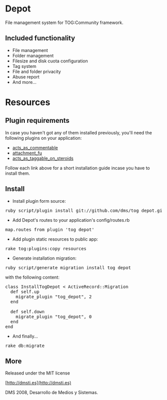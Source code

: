 Depot
===========

File management system for TOG:Community framework.

Included functionality
---------------------- 

* File management
* Folder management
* Filesize and disk cuota configuration
* Tag system
* File and folder privacity
* Abuse report
* And more...

Resources
=========

Plugin requirements
-------------------

In case you haven't got any of them installed previously, you'll need the following plugins on your application:

* [acts\_as\_commentable](https://github.com/tog/tog/wikis/3rd-party-plugins-acts_as_commentable)
* [attachment\_fu](http://github.com/technoweenie/attachment_fu/tree/master)
* [acts\_as\_taggable\_on\_steroids](https://github.com/tog/tog/wikis/3rd-party-plugins-acts_as_taggable_on_steroids)

Follow each link above for a short installation guide incase you have to install them.

Install
-------

* Install plugin form source:
<pre>ruby script/plugin install git://github.com/dms/tog_depot.git</pre>

* Add Depot's routes to your application's config/routes.rb
<pre>map.routes_from_plugin 'tog_depot'</pre>

* Add plugin static resources to public app:
<pre>rake tog:plugins:copy_resources</pre>

* Generate installation migration:
<pre>ruby script/generate migration install_tog_depot</pre>

with the following content:
<pre>class InstallTogDepot < ActiveRecord::Migration
  def self.up
    migrate_plugin "tog_depot", 2
  end

  def self.down
    migrate_plugin "tog_depot", 0
  end
end
</pre>

* And finally...
<pre>rake db:migrate</pre> 


More
-------
Released under the MIT license

[http://dmsti.es](http://dmsti.es)

DMS 2008, Desarrollo de Medios y Sistemas. 
